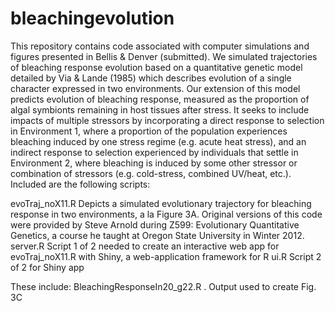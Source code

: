 # bleachingevolution

This repository contains code associated with computer simulations and figures presented in Bellis & Denver (submitted).  We simulated trajectories of bleaching response evolution based on a quantitative genetic model detailed by Via & Lande (1985) which describes evolution of a single character expressed in two environments.  Our extension of this model predicts evolution of bleaching response, measured as the proportion of algal symbionts remaining in host tissues after stress.  It seeks to include impacts of multiple stressors by incorporating a direct response to selection in Environment 1, where a proportion of the population experiences bleaching induced by one stress regime (e.g. acute heat stress), and an indirect response to selection experienced by individuals that settle in Environment 2, where bleaching is induced by some other stressor or combination of stressors (e.g. cold-stress, combined UV/heat, etc.).  Included are the following scripts:

evoTraj_noX11.R         Depicts a simulated evolutionary trajectory for bleaching response in two environments, a la Figure 3A.  Original versions of this code were provided by Steve Arnold during Z599: Evolutionary Quantitative Genetics, a course he taught at Oregon State University in Winter 2012.
server.R                Script 1 of 2 needed to create an interactive web app for evoTraj_noX11.R with Shiny, a web-application framework for R
ui.R                    Script 2 of 2 for Shiny app

These include:
  BleachingResponseIn20_g22.R     . Output used to create Fig. 3C
